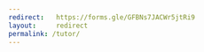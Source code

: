 ```yaml
---
redirect:   https://forms.gle/GFBNs7JACWr5jtRi9
layout:     redirect
permalink: /tutor/
---
```

<!--JUNE TUTOR FORM-->
